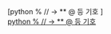 
[python % // -> ** @ 등 기호 ]  
[python % // -> ** @ 등 기호](https://modulabs.co.kr/blog/python-strangethings/)
